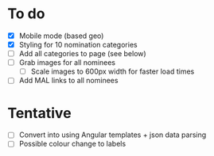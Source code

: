 # To do
- [x] Mobile mode (based geo)
- [x] Styling for 10 nomination categories
- [ ] Add all categories to page (see below)
- [ ] Grab images for all nominees
  - [ ] Scale images to 600px width for faster load times
- [ ] Add MAL links to all nominees

# Tentative
- [ ] Convert into using Angular templates + json data parsing
- [ ] Possible colour change to labels
